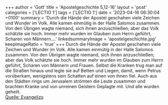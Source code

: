 +++
author = 'Gott'
title = 'Apostelgeschichte 5,12-16'
layout = 'post'
categories = ['LECTIO 1']
tags = ['LECTIO 1']
date = '2023-04-16 06:30:04 +0100'
summary = 'Durch die Hände der Apostel geschahen viele Zeichen und Wunder im Volk. Alle kamen einmütig in der Halle Salomos zusammen. Von den Übrigen wagte niemand, sich ihnen anzuschließen; aber das Volk schätzte sie hoch. Immer mehr wurden im Glauben zum Herrn geführt, Scharen von Männern....'
linkedsummaryImage = 'apostelgeschichte.jpg'
keepImageRatio = 'true'
+++
Durch die Hände der Apostel geschahen viele Zeichen und Wunder im Volk. Alle kamen einmütig in der Halle Salomos zusammen.
Von den Übrigen wagte niemand, sich ihnen anzuschließen; aber das Volk schätzte sie hoch.
Immer mehr wurden im Glauben zum Herrn geführt, Scharen von Männern und Frauen.<!--more-->
Selbst die Kranken trug man auf die Straßen hinaus und legte sie auf Betten und Liegen, damit, wenn Petrus vorüberkam, wenigstens sein Schatten auf einen von ihnen fiel.
Auch aus den Städten rings um Jerusalem strömten die Leute zusammen und brachten Kranke und von unreinen Geistern Geplagte mit. Und alle wurden geheilt.<br> [Quelle: Evangelizo](https://evangeliumtagfuertag.org/DE/gospel)